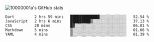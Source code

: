![10000001a's GitHub stats](https://github-readme-stats.vercel.app/api?username=10000001a&show_icons=true&theme=onedark&count_private=true)

<!-- [![Top Langs](https://github-readme-stats.vercel.app/api/top-langs/?username=10000001a&layout=compact&theme=onedark&langs_count=5)](https://github.com/anuraghazra/github-readme-stats) -->
<!--
**10000001a/10000001a** is a ✨ _special_ ✨ repository because its `README.md` (this file) appears on your GitHub profile.

Here are some ideas to get you started:

- 🔭 I’m currently working on ...
- 🌱 I’m currently learning ...
- 👯 I’m looking to collaborate on ...
- 🤔 I’m looking for help with ...
- 💬 Ask me about ...
- 📫 How to reach me: ...
- 😄 Pronouns: ...
- ⚡ Fun fact: ...
-->

<!--START_SECTION:waka-->

```text
Dart         2 hrs 59 mins   █████████████░░░░░░░░░░░░   52.54 %
JavaScript   2 hrs 6 mins    █████████▒░░░░░░░░░░░░░░░   37.13 %
CSS          20 mins         █▓░░░░░░░░░░░░░░░░░░░░░░░   06.01 %
Markdown     5 mins          ▒░░░░░░░░░░░░░░░░░░░░░░░░   01.66 %
YAML         4 mins          ▒░░░░░░░░░░░░░░░░░░░░░░░░   01.39 %
```

<!--END_SECTION:waka-->
